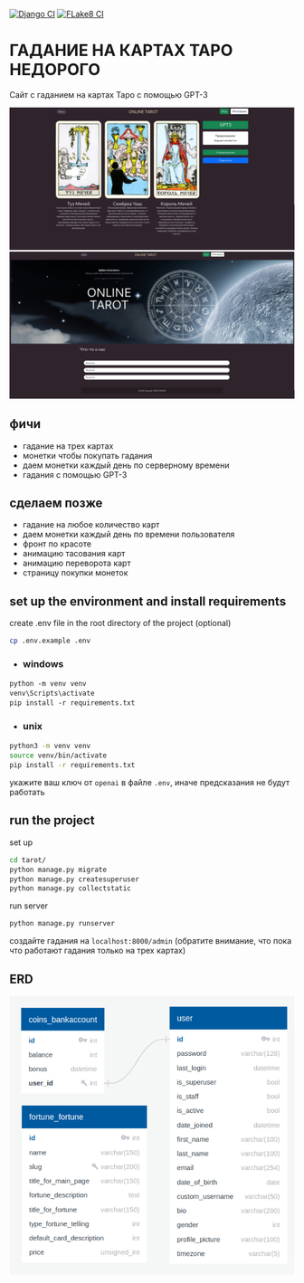 [![Django CI](https://github.com/Shagulka/tarot-django/actions/workflows/django.yml/badge.svg)](https://github.com/Shagulka/tarot-django/actions/workflows/django.yml)
[![FLake8 CI](https://github.com/Shagulka/tarot-django/actions/workflows/flake8.yml/badge.svg)](https://github.com/Shagulka/tarot-django/actions/workflows/flake8.yml)

# ГАДАНИЕ НА КАРТАХ ТАРО НЕДОРОГО

Сайт с гаданием на картах Таро с помощью GPT-3

![image](image1.jpg)
![image](image2.jpg)

## фичи

- гадание на трех картах
- монетки чтобы покупать гадания
- даем монетки каждый день по серверному времени
- гадания с помощью GPT-3

## сделаем позже

- гадание на любое количество карт
- даем монетки каждый день по времени пользователя
- фронт по красоте
- анимацию тасования карт
- анимацию переворота карт
- страницу покупки монеток

## set up the environment and install requirements

create .env file in the root directory of the project (optional)
```bash
cp .env.example .env
```

- ### windows

```ps
python -m venv venv
venv\Scripts\activate
pip install -r requirements.txt
``` 

- ### unix

```bash
python3 -m venv venv
source venv/bin/activate
pip install -r requirements.txt
```

укажите ваш ключ от `openai` в файле `.env`, иначе предсказания не будут работать



## run the project

set up
```bash
cd tarot/
python manage.py migrate
python manage.py createsuperuser
python manage.py collectstatic
```


run server
```bash
python manage.py runserver
```

создайте гадания на `localhost:8000/admin`
(обратите внимание, что пока что работают гадания только на трех картах)

## ERD

![image](ERD.png)